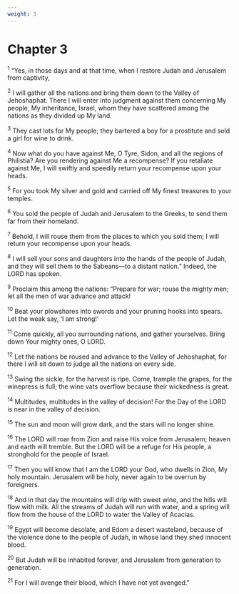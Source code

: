```yaml
---
weight: 3
---
```


# Chapter 3

<sup>1</sup> “Yes, in those days and at that time, when I restore Judah and Jerusalem from captivity, 

<sup>2</sup> I will gather all the nations and bring them down to the Valley of Jehoshaphat. There I will enter into judgment against them concerning My people, My inheritance, Israel, whom they have scattered among the nations as they divided up My land. 

<sup>3</sup> They cast lots for My people; they bartered a boy for a prostitute and sold a girl for wine to drink. 

<sup>4</sup> Now what do you have against Me, O Tyre, Sidon, and all the regions of Philistia? Are you rendering against Me a recompense? If you retaliate against Me, I will swiftly and speedily return your recompense upon your heads. 

<sup>5</sup> For you took My silver and gold and carried off My finest treasures to your temples. 

<sup>6</sup> You sold the people of Judah and Jerusalem to the Greeks, to send them far from their homeland. 

<sup>7</sup> Behold, I will rouse them from the places to which you sold them; I will return your recompense upon your heads. 

<sup>8</sup> I will sell your sons and daughters into the hands of the people of Judah, and they will sell them to the Sabeans—to a distant nation.” Indeed, the LORD has spoken. 

<sup>9</sup> Proclaim this among the nations: “Prepare for war; rouse the mighty men; let all the men of war advance and attack! 

<sup>10</sup> Beat your plowshares into swords and your pruning hooks into spears. Let the weak say, ‘I am strong!’ 

<sup>11</sup> Come quickly, all you surrounding nations, and gather yourselves. Bring down Your mighty ones, O LORD. 

<sup>12</sup> Let the nations be roused and advance to the Valley of Jehoshaphat, for there I will sit down to judge all the nations on every side. 

<sup>13</sup> Swing the sickle, for the harvest is ripe. Come, trample the grapes, for the winepress is full; the wine vats overflow because their wickedness is great. 

<sup>14</sup> Multitudes, multitudes in the valley of decision! For the Day of the LORD is near in the valley of decision. 

<sup>15</sup> The sun and moon will grow dark, and the stars will no longer shine. 

<sup>16</sup> The LORD will roar from Zion and raise His voice from Jerusalem; heaven and earth will tremble. But the LORD will be a refuge for His people, a stronghold for the people of Israel. 

<sup>17</sup> Then you will know that I am the LORD your God, who dwells in Zion, My holy mountain. Jerusalem will be holy, never again to be overrun by foreigners. 

<sup>18</sup> And in that day the mountains will drip with sweet wine, and the hills will flow with milk. All the streams of Judah will run with water, and a spring will flow from the house of the LORD to water the Valley of Acacias. 

<sup>19</sup> Egypt will become desolate, and Edom a desert wasteland, because of the violence done to the people of Judah, in whose land they shed innocent blood. 

<sup>20</sup> But Judah will be inhabited forever, and Jerusalem from generation to generation. 

<sup>21</sup> For I will avenge their blood, which I have not yet avenged.” 

